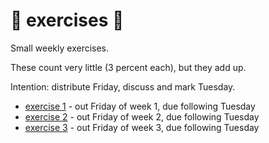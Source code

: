 # :water_buffalo: exercises :water_buffalo: 

Small weekly exercises.

These count very little (3 percent each), but they add up.

Intention: distribute Friday, discuss and mark Tuesday.

* [exercise 1](ex1.md) - out Friday of week 1, due following Tuesday
* [exercise 2](ex2.md) - out Friday of week 2, due following Tuesday
* [exercise 3](ex3.md) - out Friday of week 3, due following Tuesday


